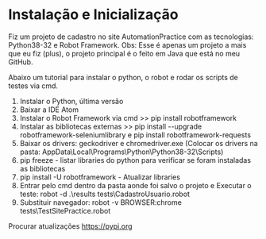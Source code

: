 # Instalação e Inicialização

Fiz um projeto de cadastro no site AutomationPractice com as tecnologias: Python38-32 e Robot Framework. Obs: Esse é apenas um projeto a mais que eu fiz (plus), o projeto principal é o feito em Java que está no meu GitHub. 

Abaixo um tutorial para instalar o python, o robot e rodar os scripts de testes via cmd. 


1. Instalar o Python, última versão 
2. Baixar a IDE Atom
3. Instalar o Robot Framework via cmd >> pip install robotframework
4. Instalar as bibliotecas externas >> pip install --upgrade robotframework-seleniumlibrary e pip install robotframework-requests
5. Baixar os drivers: geckodriver e chromedriver.exe (Colocar os drivers na pasta: AppData\Local\Programs\Python\Python38-32\Scripts)
6. pip freeze - listar libraries do python para verificar se foram instaladas as bibliotecas
7. pip install -U robotframework - Atualizar libraries
8. Entrar pelo cmd dentro da pasta aonde foi salvo o projeto e Executar o teste: robot -d .\results tests\CadastroUsuario.robot
9. Substituir navegador: robot -v BROWSER:chrome tests\TestSitePractice.robot


Procurar atualizações
https://pypi.org


